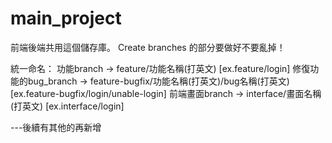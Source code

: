 # main_project
前端後端共用這個儲存庫。 
Create branches 的部分要做好不要亂掉！

統一命名：
功能branch -> feature/功能名稱(打英文) [ex.feature/login]
修復功能的bug_branch -> feature-bugfix/功能名稱(打英文)/bug名稱(打英文) [ex.feature-bugfix/login/unable-login]
前端畫面branch -> interface/畫面名稱(打英文) [ex.interface/login]

---後續有其他的再新增
